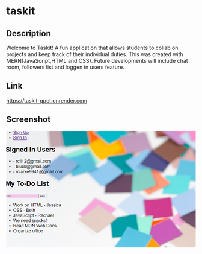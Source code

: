# taskit

## Description

Welcome to Taskit! A fun application that allows students to collab on projects and keep track of their individual duties. This was created with MERN(JavaScript,HTML and CSS). Future developments will include chat room, followers list and loggen in users feature.

## Link

https://taskit-qpct.onrender.com

## Screenshot

![alt text](image-1.png)
